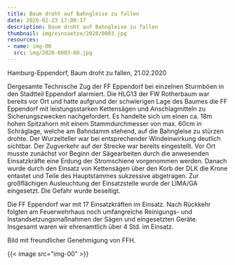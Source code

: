 ```yaml
---
title: Baum droht auf Bahngleise zu fallen
date: 2020-02-23 17:00:17
description: Baum droht auf Bahngleise zu fallen
thumbnail: img/einsaetze/2020/0003.jpg
resources:
- name: img-00
  src: img/2020-0003-00.jpg
---
```


Hamburg-Eppendorf, Baum droht zu fallen, 21.02.2020

Dergesamte Technische Zug der FF Eppendorf bei einzelnen Sturmböen in den Stadtteil Eppendorf alarmiert.
Die HLG13 der FW Rotherbaum war bereits vor Ort und hatte aufgrund der schwierigen Lage des Baumes die FF Eppendorf mit leistungsstarken Kettensägen und Anschlagmitteln zu Sicherungszwecken nachgefordert.
Es handelte sich um einen ca. 18m hohen Spitzahorn mit einem Stammdurchmesser von max. 60cm in Schräglage, welche am Bahndamm stehend, auf die Bahngleise zu stürzen drohte.
Der Wurzelteller war bei entsprechender Windeinwirkung deutlich sichtbar.
Der Zugverkehr auf der Strecke war bereits eingestellt.
Vor Ort musste zunächst vor Beginn der Sägearbeiten durch die anwesenden Einsatzkräfte eine Erdung der Stromschiene vorgenommen werden.
Danach wurde durch den Einsatz von Kettensägen über den Korb der DLK die Krone entastet und Teile des Hauptstammes sukzessive abgetragen.
Zur großflächigen Ausleuchtung der Einsatzstelle wurde der LIMA/GA eingesetzt.
Die Gefahr wurde beseitigt.

Die FF Eppendorf war mit 17 Einsatzkräften im Einsatz.
Nach Rückkehr folgten am Feuerwehrhaus noch umfangreiche Reinigungs- und Instandsetzungsmaßnahmen der Sägen und eingesetzten Geräte.
Insgesamt waren wir ehrenamtlich über 4 Std. im Einsatz.

Bild mit freundlicher Genehmigung von FFH.

{{< image src="img-00" >}}  
